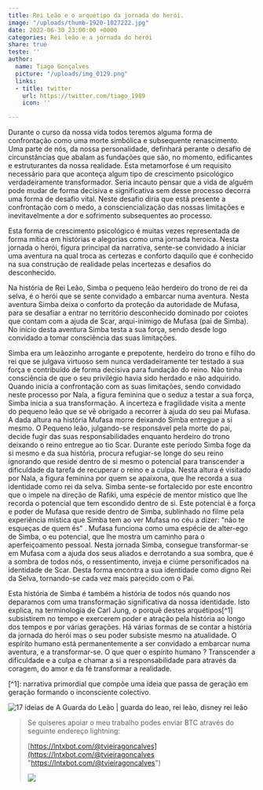 ```yaml
---
title: Rei Leão e o arquétipo da jornada do herói.
image: "/uploads/thumb-1920-1027222.jpg"
date: 2022-06-30 23:00:00 +0000
categories: Rei leão e a jornada do herói
share: true
teste: ''
author:
  name: Tiago Gonçalves
  picture: "/uploads/img_0129.png"
  links:
  - title: twitter
    url: https://twitter.com/tiago_1989
    icon: ''

---
```

Durante o curso da nossa vida todos teremos alguma forma de confrontação como uma morte simbólica e subsequente renascimento. Uma parte de nós, da nossa personalidade, definhará perante o desafio de circunstâncias que abalam as fundações que são, no momento, edificantes e estruturantes da nossa realidade. Esta metamorfose é um requisito necessário para que aconteça algum tipo de crescimento psicológico verdadeiramente transformador. Seria incauto pensar que a vida de alguém pode mudar de forma decisiva e significativa sem desse processo decorra uma forma de desafio vital. Neste desafio diria que está presente a confrontação com o medo, a consciencialização das nossas limitações e inevitavelmente a dor e sofrimento subsequentes ao processo.

Esta forma de crescimento psicológico é muitas vezes representada de forma mítica em histórias e alegorias como uma jornada heroica. Nesta jornada o herói, figura principal da narrativa, sente-se convidado a iniciar uma aventura na qual troca as certezas e conforto daquilo que é conhecido na sua construção de realidade pelas incertezas e desafios do desconhecido.

Na história de Rei Leão, Simba o pequeno leão herdeiro do trono de rei da selva, é o herói que se sente convidado a embarcar numa aventura. Nesta aventura Simba deixa o conforto da proteção da autoridade de Mufasa, para se desafiar a entrar no território desconhecido dominado por coiotes que contam com a ajuda de Scar, arqui-inimigo de Mufasa (pai de Simba). No início desta aventura Simba testa a sua força, sendo desde logo convidado a tomar consciência das suas limitações.

Simba era um leãozinho arrogante e prepotente, herdeiro do trono e filho do rei que se julgava virtuoso sem nunca verdadeiramente ter testado a sua força e contribuído de forma decisiva para fundação do reino. Não tinha consciência de que o seu privilégio havia sido herdado e não adquirido. Quando inicia a confrontação com as suas limitações, sendo convidado neste processo por Nala, a figura feminina que o seduz a testar a sua força, Simba inicia a sua transformação. A incerteza e fragilidade visita a mente do pequeno leão que se vê obrigado a recorrer à ajuda do seu pai Mufasa. A dada altura na história Mufasa morre deixando Simba entregue a si mesmo. O Pequeno leão, julgando-se responsável pela morte do pai, decide fugir das suas responsabilidades enquanto herdeiro do trono deixando o reino entregue ao tio Scar. Durante este período Simba foge da si mesmo e da sua história, procura refugiar-se longe do seu reino ignorando que reside dentro de si mesmo o potencial para transcender a dificuldade da tarefa de recuperar o reino e a culpa. Nesta altura é visitado por Nala, a figura feminina por quem se apaixona, que lhe recorda a sua identidade como rei da selva.  Simba sente-se fortalecido por este encontro que o impele na direção de Rafiki, uma espécie de mentor místico que lhe recorda o potencial que tem escondido dentro de si. Este potencial é a força e poder de Mufasa que reside dentro de Simba, sublinhado no filme pela experiência mística que Simba tem ao ver Mufasa no céu a dizer: "não te esqueças de quem és" . Mufasa funciona como uma espécie de alter-ego de Simba, o eu potencial, que lhe mostra um caminho para o aperfeiçoamento pessoal. Nesta jornada Simba, consegue transformar-se em Mufasa com a ajuda dos seus aliados e derrotando a sua sombra, que é a sombra de todos nós, o ressentimento, inveja e ciúme personificados na identidade de Scar. Desta forma encontra a sua identidade como digno Rei da Selva, tornando-se cada vez mais parecido com o Pai.

Esta história de Simba é também a história de todos nós quando nos deparamos com uma transformação significativa da nossa identidade. Isto explica, na terminologia de Carl Jung, o porquê destes arquétipos\[^1\] subsistirem no tempo e exercerem poder e atração pela história ao longo dos tempos e por várias gerações. Há várias formas de se contar a história da jornada do herói mas o seu poder subsiste mesmo na atualidade. O espírito humano está permanentemente a ser convidado a embarcar numa aventura, e a transformar-se. O que quer o espírito humano ? Transcender a dificuldade e a culpa e chamar a si a responsabilidade para através da coragem, do amor e da fé transformar a realidade.

\[^1\]: narrativa primordial que compõe uma ideia que passa de geração em geração formando o inconsciente colectivo.

![17 ideias de A Guarda do Leão | guarda do leao, rei leão, disney rei leão](https://i.pinimg.com/originals/6d/c7/f3/6dc7f3542afef2d3e8e3e87dfa74eed0.jpg)

> Se quiseres apoiar o meu trabalho podes enviar BTC através do seguinte endereço lightning:
>
> [https://lntxbot.com/@tvieiragoncalves](https://lntxbot.com/@tvieiragoncalves "https://lntxbot.com/@tvieiragoncalves")
>
> ![](https://i.imgur.com/v8i5Xd3.png)